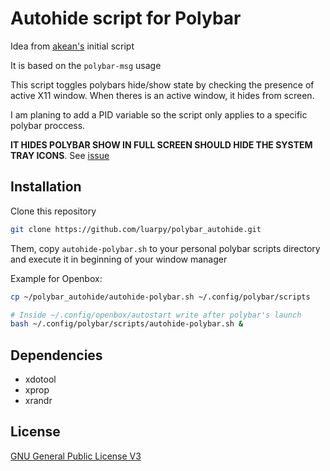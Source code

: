 # Autohide script for Polybar

Idea from [akean's](https://github.com/arkeane/polybar_autohide) initial script

It is based on the ```polybar-msg``` usage

This script toggles polybars hide/show state by checking the presence of active X11 window. When theres is an active window, it hides from screen.

I am planing to add a PID variable so the script only applies to a specific polybar proccess.

**IT HIDES POLYBAR SHOW IN FULL SCREEN SHOULD HIDE THE SYSTEM TRAY ICONS**. See [issue](https://github.com/polybar/polybar/issues/425)

## Installation

Clone this repository
```bash
git clone https://github.com/luarpy/polybar_autohide.git
```

Them, copy ```autohide-polybar.sh``` to your personal polybar scripts directory and execute it in beginning of your window manager

Example for Openbox:
```bash
cp ~/polybar_autohide/autohide-polybar.sh ~/.config/polybar/scripts

# Inside ~/.config/openbox/autostart write after polybar's launch
bash ~/.config/polybar/scripts/autohide-polybar.sh &
```

## Dependencies

- xdotool
- xprop
- xrandr

## License

[GNU General Public License V3](https://www.gnu.org/licenses/gpl-3.0.txt)
